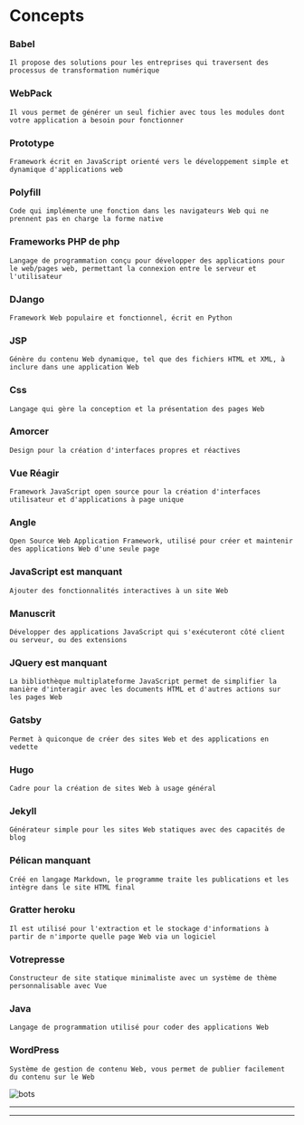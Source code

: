 # Concepts

### Babel
`Il propose des solutions pour les entreprises qui traversent des processus de transformation numérique`

### WebPack
`Il vous permet de générer un seul fichier avec tous les modules dont votre application a besoin pour fonctionner`

### Prototype
`Framework écrit en JavaScript orienté vers le développement simple et dynamique d'applications web`

### Polyfill
`Code qui implémente une fonction dans les navigateurs Web qui ne prennent pas en charge la forme native`

### Frameworks PHP de php
`Langage de programmation conçu pour développer des applications pour le web/pages web, permettant la connexion entre le serveur et l'utilisateur`

### DJango
`Framework Web populaire et fonctionnel, écrit en Python`

### JSP
`Génère du contenu Web dynamique, tel que des fichiers HTML et XML, à inclure dans une application Web`

### Css
`Langage qui gère la conception et la présentation des pages Web`

### Amorcer
`Design pour la création d'interfaces propres et réactives`

### Vue Réagir
`Framework JavaScript open source pour la création d'interfaces utilisateur et d'applications à page unique`

### Angle
`Open Source Web Application Framework, utilisé pour créer et maintenir des applications Web d'une seule page`

### JavaScript est manquant
`Ajouter des fonctionnalités interactives à un site Web`

### Manuscrit
`Développer des applications JavaScript qui s'exécuteront côté client ou serveur, ou des extensions`

### JQuery est manquant
`La bibliothèque multiplateforme JavaScript permet de simplifier la manière d'interagir avec les documents HTML et d'autres actions sur les pages Web`

### Gatsby
`Permet à quiconque de créer des sites Web et des applications en vedette`

### Hugo
`Cadre pour la création de sites Web à usage général`

### Jekyll
`Générateur simple pour les sites Web statiques avec des capacités de blog`

### Pélican manquant
`Créé en langage Markdown, le programme traite les publications et les intègre dans le site HTML final`
     
### Gratter heroku
`Il est utilisé pour l'extraction et le stockage d'informations à partir de n'importe quelle page Web via un logiciel`

### Votrepresse
`Constructeur de site statique minimaliste avec un système de thème personnalisable avec Vue`

### Java
`Langage de programmation utilisé pour coder des applications Web`

### WordPress
`Système de gestion de contenu Web, vous permet de publier facilement du contenu sur le Web`

![bots](https://cdn.habtium.com/habtium/album/3/noticia_1254144381article_image_bots.png)

---


---
